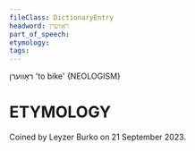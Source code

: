 ```yaml
---
fileClass: DictionaryEntry
headword: ראָווערן
part_of_speech: 
etymology: 
tags: 
---
```

ראָווערן
'to bike'
{NEOLOGISM}

ETYMOLOGY
===========
Coined by Leyzer Burko on 21 September 2023.